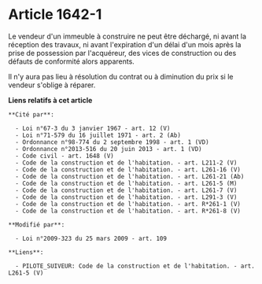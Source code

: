 # Article 1642-1

Le vendeur d'un immeuble à construire ne peut être déchargé, ni avant la réception des travaux, ni avant l'expiration d'un
délai d'un mois après la prise de possession par l'acquéreur, des vices de construction ou des défauts de conformité alors
apparents. 

Il n'y aura pas lieu à résolution du contrat ou à diminution du prix si le vendeur s'oblige à réparer.

**Liens relatifs à cet article**

	**Cité par**:

	  - Loi n°67-3 du 3 janvier 1967 - art. 12 (V)
	  - Loi n°71-579 du 16 juillet 1971 - art. 2 (Ab)
	  - Ordonnance n°98-774 du 2 septembre 1998 - art. 1 (VD)
	  - Ordonnance n°2013-516 du 20 juin 2013 - art. 1 (VD)
	  - Code civil - art. 1648 (V)
	  - Code de la construction et de l'habitation. - art. L211-2 (V)
	  - Code de la construction et de l'habitation. - art. L261-16 (V)
	  - Code de la construction et de l'habitation. - art. L261-21 (Ab)
	  - Code de la construction et de l'habitation. - art. L261-5 (M)
	  - Code de la construction et de l'habitation. - art. L261-7 (V)
	  - Code de la construction et de l'habitation. - art. L291-3 (V)
	  - Code de la construction et de l'habitation. - art. R*261-1 (V)
	  - Code de la construction et de l'habitation. - art. R*261-8 (V)

	**Modifié par**:

	  - Loi n°2009-323 du 25 mars 2009 - art. 109

	**Liens**:

	  - PILOTE_SUIVEUR: Code de la construction et de l'habitation. - art. L261-5 (V)
